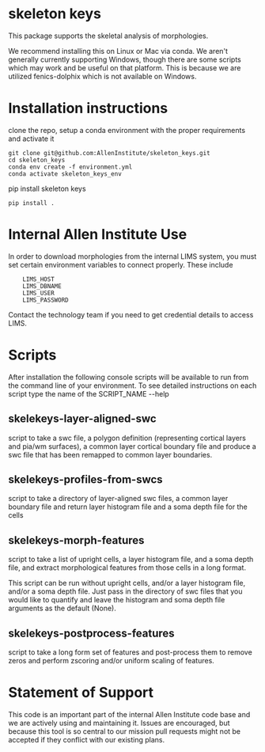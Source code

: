 # skeleton keys

This package supports the skeletal analysis of morphologies.

We recommend installing this on Linux or Mac via conda. We aren't generally currently supporting Windows, though there are some scripts which may work and be useful on that platform. This is because we are utilized fenics-dolphix which is not available on Windows. 

Installation instructions
=========================

clone the repo, setup a conda environment with the proper requirements and activate it

    git clone git@github.com:AllenInstitute/skeleton_keys.git
    cd skeleton_keys
    conda env create -f environment.yml
    conda activate skeleton_keys_env

pip install skeleton keys

    pip install .

Internal Allen Institute Use
============================
In order to download morphologies from the internal LIMS system, you must set certain environment variables to connect properly.  These include

        LIMS_HOST
        LIMS_DBNAME
        LIMS_USER
        LIMS_PASSWORD

Contact the technology team if you need to get credential details to access LIMS.

Scripts
=======
After installation the following console scripts will be available to run from the command line of your environment. To see detailed instructions on each script type the name of the SCRIPT_NAME --help

skelekeys-layer-aligned-swc
----------------------------
script to take a swc file, a polygon definition (representing cortical layers and pia/wm surfaces), a common layer cortical boundary file and produce a swc file that has been remapped to common layer boundaries.

skelekeys-profiles-from-swcs
--------------------------------
script to take a directory of layer-aligned swc files, a common layer boundary file and return layer histogram file and a soma depth file for the cells

skelekeys-morph-features
----------------------------
script to take a list of upright cells, a layer histogram file, and a soma depth file, and extract morphological features from those cells in a long format.

This script can be run without upright cells, and/or a layer histogram file, and/or a soma depth file. Just pass in the directory of swc files that you would like to quantify and leave the histogram and soma depth file arguments as the default (None).

skelekeys-postprocess-features
------------------------------
script to take a long form set of features and post-process them to remove zeros and perform zscoring and/or uniform scaling of features.

Statement of Support
====================
This code is an important part of the internal Allen Institute code base and we are actively using and maintaining it. Issues are encouraged, but because this tool is so central to our mission pull requests might not be accepted if they conflict with our existing plans.






